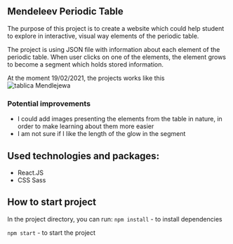 ## Mendeleev Periodic Table

The purpose of this project is to create a website which could help student to explore in interactive, visual way elements of the periodic table. 

The project is using JSON file with information about each element of the periodic table. When user clicks on one of the elements, the element grows to become a segment which holds stored information. 

At the moment 19/02/2021, the projects works like this
![tablica Mendlejewa](periodicTable.gif)

### Potential improvements
- I could add images presenting the elements from the table in nature, in order to make learning about them more easier
- I am not sure if I like the length of the glow in the segment

## Used technologies and packages: 
- React.JS 
- CSS Sass

## How to start project

In the project directory, you can run:
`npm install` - to install dependencies

`npm start` - to start the project
